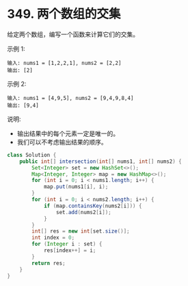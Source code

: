 # 349. 两个数组的交集

给定两个数组，编写一个函数来计算它们的交集。

示例 1:

```
输入: nums1 = [1,2,2,1], nums2 = [2,2]
输出: [2]
```
示例 2:

```
输入: nums1 = [4,9,5], nums2 = [9,4,9,8,4]
输出: [9,4]
```
说明:

- 输出结果中的每个元素一定是唯一的。
- 我们可以不考虑输出结果的顺序。

```java
class Solution {
    public int[] intersection(int[] nums1, int[] nums2) {
        Set<Integer> set = new HashSet<>();
        Map<Integer, Integer> map = new HashMap<>();
        for (int i = 0; i < nums1.length; i++) {
            map.put(nums1[i], i);
        }
        for (int i = 0; i < nums2.length; i++) {
            if (map.containsKey(nums2[i])) {
                set.add(nums2[i]);
            }
        }
        int[] res = new int[set.size()];
        int index = 0;
        for (Integer i : set) {
            res[index++] = i;
        }
        return res;
    }
}
```